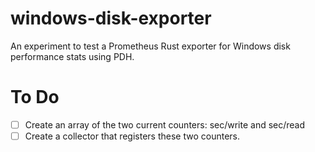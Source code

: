 # windows-disk-exporter
An experiment to test a Prometheus Rust exporter for Windows disk performance stats using PDH.


# To Do

- [ ] Create an array of the two current counters: sec/write and sec/read
- [ ] Create a collector that registers these two counters.
